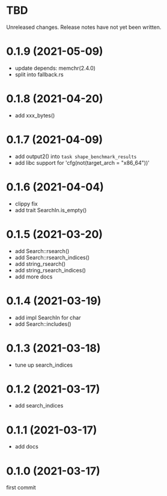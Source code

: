 TBD
===
Unreleased changes. Release notes have not yet been written.

0.1.9 (2021-05-09)
=====

* update depends: memchr(2.4.0)
* split into fallback.rs

0.1.8 (2021-04-20)
=====

* add xxx_bytes()

0.1.7 (2021-04-09)
=====

* add output2() into `task shape_benchmark_results`
* add libc support for 'cfg(not(target_arch = "x86_64"))'

0.1.6 (2021-04-04)
=====

* clippy fix
* add trait SearchIn.is_empty()

0.1.5 (2021-03-20)
=====

* add Search::rsearch()
* add Search::rsearch_indices()
* add string_rsearch()
* add string_rsearch_indices()
* add more docs

0.1.4 (2021-03-19)
=====

* add impl SearchIn for char
* add Search::includes()

0.1.3 (2021-03-18)
=====

* tune up search_indices

0.1.2 (2021-03-17)
=====

* add search_indices

0.1.1 (2021-03-17)
=====

* add docs

0.1.0 (2021-03-17)
=====

first commit
